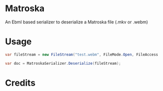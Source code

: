 # Matroska
An Ebml based serializer to deserialize a Matroska file (.mkv or .webm)

# Usage
``` c#
var fileStream = new FileStream("test.webm", FileMode.Open, FileAccess.Read);

var doc = MatroskaSerializer.Deserialize(fileStream);
```

# Credits